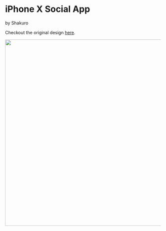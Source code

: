 # iPhone X Social App
by Shakuro

Checkout the original design [here](https://dribbble.com/shots/3898209-iPhone-X-Social-App).

<p align="center">
<img width="600"  src="https://cdn.dribbble.com/users/110372/screenshots/3898209/andrew_morozkin_-_user_profile_2_still_2x.gif">
